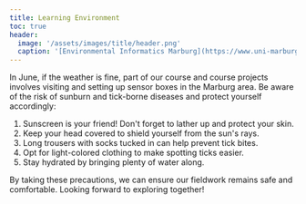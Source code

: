 ```yaml
---
title: Learning Environment
toc: true
header:
  image: '/assets/images/title/header.png'
  caption: '[Environmental Informatics Marburg](https://www.uni-marburg.de/en/fb19/disciplines/physisch/environmentalinformatics){:target="_blank"}'
---
```


In June, if the weather is fine, part of our course and course projects involves visiting and setting up sensor boxes in the Marburg area. 
Be aware of the risk of sunburn and tick-borne diseases and protect yourself accordingly:

1) Sunscreen is your friend! Don't forget to lather up and protect your skin.
2) Keep your head covered to shield yourself from the sun's rays.
3) Long trousers with socks tucked in can help prevent tick bites.
4) Opt for light-colored clothing to make spotting ticks easier.
5) Stay hydrated by bringing plenty of water along.

By taking these precautions, we can ensure our fieldwork remains safe and comfortable. Looking forward to exploring together!
